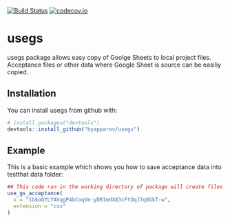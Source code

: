 [![Build Status](https://travis-ci.org/byapparov/usegs.svg?branch=master)](https://travis-ci.org/byapparov/usegs)
[![codecov.io](https://codecov.io/github/yapparov/usegs/coverage.svg?branch=master)](https://codecov.io/github/byapparov/usegs?branch=master)


# usegs

usegs package allows easy copy of Goolge Sheets to local project files. Acceptance files or other data where Google Sheet is source can be easiliy copied.

## Installation

You can install usegs from github with:


``` r
# install.packages("devtools")
devtools::install_github("byapparov/usegs")
```

## Example

This is a basic example which shows you how to save acceptance data into testthat data folder:

``` r
## This code ran in the working directory of package will create files in `tests/testthat/data/{sheet-name}/` folder
use_gs_acceptance(
  x = "1bkoQYLYAVqgP4bCoqVe-yDB1mdX83cFtOqJ7q8GkT-w",
  extension = "csv"
)
```
